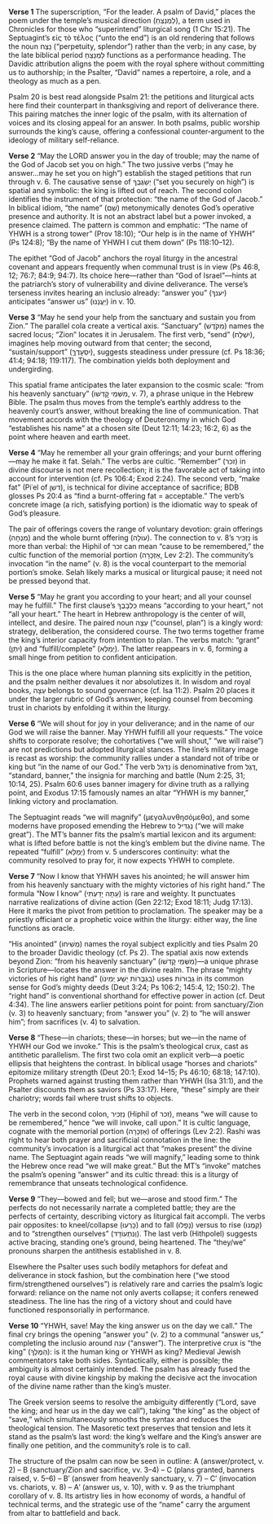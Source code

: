 **Verse 1**
The superscription, “For the leader. A psalm of David,” places the poem under the temple’s musical direction (לַמְנַצֵּחַ), a term used in Chronicles for those who “superintend” liturgical song (1 Chr 15:21). The Septuagint’s εἰς τὸ τέλος (“unto the end”) is an old rendering that follows the noun נֵצַח (“perpetuity, splendor”) rather than the verb; in any case, by the late biblical period לַמְנַצֵּחַ functions as a performance heading. The Davidic attribution aligns the poem with the royal sphere without committing us to authorship; in the Psalter, “David” names a repertoire, a role, and a theology as much as a pen.

Psalm 20 is best read alongside Psalm 21: the petitions and liturgical acts here find their counterpart in thanksgiving and report of deliverance there. This pairing matches the inner logic of the psalm, with its alternation of voices and its closing appeal for an answer. In both psalms, public worship surrounds the king’s cause, offering a confessional counter-argument to the ideology of military self-reliance.

**Verse 2**
“May the LORD answer you in the day of trouble; may the name of the God of Jacob set you on high.” The two jussive verbs (“may he answer…may he set you on high”) establish the staged petitions that run through v. 6. The causative sense of יְשַׂגֶּבְךָ (“set you securely on high”) is spatial and symbolic: the king is lifted out of reach. The second colon identifies the instrument of that protection: “the name of the God of Jacob.” In biblical idiom, “the name” (שֵׁם) metonymically denotes God’s operative presence and authority. It is not an abstract label but a power invoked, a presence claimed. The pattern is common and emphatic: “The name of YHWH is a strong tower” (Prov 18:10); “Our help is in the name of YHWH” (Ps 124:8); “By the name of YHWH I cut them down” (Ps 118:10–12). 

The epithet “God of Jacob” anchors the royal liturgy in the ancestral covenant and appears frequently when communal trust is in view (Ps 46:8, 12; 76:7; 84:9; 94:7). Its choice here—rather than “God of Israel”—hints at the patriarch’s story of vulnerability and divine deliverance. The verse’s terseness invites hearing an inclusio already: “answer you” (יענךָ) anticipates “answer us” (יַעֲנֵנוּ) in v. 10.

**Verse 3**
“May he send your help from the sanctuary and sustain you from Zion.” The parallel cola create a vertical axis. “Sanctuary” (מִקֹּדֶשׁ) names the sacred locus; “Zion” locates it in Jerusalem. The first verb, “send” (יִשְׁלַח), imagines help moving outward from that center; the second, “sustain/support” (יִסְעָדֶךָּ), suggests steadiness under pressure (cf. Ps 18:36; 41:4; 94:18; 119:117). The combination yields both deployment and undergirding. 

This spatial frame anticipates the later expansion to the cosmic scale: “from his heavenly sanctuary” (מִשְּׁמֵי קׇדְשׁוֹ, v. 7), a phrase unique in the Hebrew Bible. The psalm thus moves from the temple’s earthly address to the heavenly court’s answer, without breaking the line of communication. That movement accords with the theology of Deuteronomy in which God “establishes his name” at a chosen site (Deut 12:11; 14:23; 16:2, 6) as the point where heaven and earth meet.

**Verse 4**
“May he remember all your grain offerings; and your burnt offering—may he make it fat. Selah.” The verbs are cultic. “Remember” (זכר) in divine discourse is not mere recollection; it is the favorable act of taking into account for intervention (cf. Ps 106:4; Exod 2:24). The second verb, “make fat” (Piʿel of דשן), is technical for divine acceptance of sacrifice; BDB glosses Ps 20:4 as “find a burnt-offering fat = acceptable.” The verb’s concrete image (a rich, satisfying portion) is the idiomatic way to speak of God’s pleasure.

The pair of offerings covers the range of voluntary devotion: grain offerings (מִנְחָה) and the whole burnt offering (עוֹלָה). The connection to v. 8’s נַזְכִּיר is more than verbal: the Hiphil of זכר can mean “cause to be remembered,” the cultic function of the memorial portion (אַזְכָּרָה, Lev 2:2). The community’s invocation “in the name” (v. 8) is the vocal counterpart to the memorial portion’s smoke. Selah likely marks a musical or liturgical pause; it need not be pressed beyond that.

**Verse 5**
“May he grant you according to your heart; and all your counsel may he fulfill.” The first clause’s כִּלְבָבֶךָ means “according to your heart,” not “all your heart.” The heart in Hebrew anthropology is the center of will, intellect, and desire. The paired noun עֵצָה (“counsel, plan”) is a kingly word: strategy, deliberation, the considered course. The two terms together frame the king’s interior capacity from intention to plan. The verbs match: “grant” (יִתֵּן) and “fulfill/complete” (יְמַלֵּא). The latter reappears in v. 6, forming a small hinge from petition to confident anticipation.

This is the one place where human planning sits explicitly in the petition, and the psalm neither devalues it nor absolutizes it. In wisdom and royal books, עֵצָה belongs to sound governance (cf. Isa 11:2). Psalm 20 places it under the larger rubric of God’s answer, keeping counsel from becoming trust in chariots by enfolding it within the liturgy.

**Verse 6**
“We will shout for joy in your deliverance; and in the name of our God we will raise the banner. May YHWH fulfill all your requests.” The voice shifts to corporate resolve; the cohortatives (“we will shout,” “we will raise”) are not predictions but adopted liturgical stances. The line’s military image is recast as worship: the community rallies under a standard not of tribe or king but “in the name of our God.” The verb נִדְגֹּל is denominative from דֶּגֶל, “standard, banner,” the insignia for marching and battle (Num 2:25, 31; 10:14, 25). Psalm 60:6 uses banner imagery for divine truth as a rallying point, and Exodus 17:15 famously names an altar “YHWH is my banner,” linking victory and proclamation.

The Septuagint reads “we will magnify” (μεγαλυνθησόμεθα), and some moderns have proposed emending the Hebrew to נַגְדִּיל (“we will make great”). The MT’s banner fits the psalm’s martial lexicon and its argument: what is lifted before battle is not the king’s emblem but the divine name. The repeated “fulfill” (יְמַלֵּא) from v. 5 underscores continuity: what the community resolved to pray for, it now expects YHWH to complete.

**Verse 7**
“Now I know that YHWH saves his anointed; he will answer him from his heavenly sanctuary with the mighty victories of his right hand.” The formula “Now I know” (עַתָּה יָדַעְתִּי) is rare and weighty. It punctuates narrative realizations of divine action (Gen 22:12; Exod 18:11; Judg 17:13). Here it marks the pivot from petition to proclamation. The speaker may be a priestly officiant or a prophetic voice within the liturgy: either way, the line functions as oracle.

“His anointed” (מְשִׁיחוֹ) names the royal subject explicitly and ties Psalm 20 to the broader Davidic theology (cf. Ps 2). The spatial axis now extends beyond Zion: “from his heavenly sanctuary” (מִשְּׁמֵי קׇדְשׁוֹ)—a unique phrase in Scripture—locates the answer in the divine realm. The phrase “mighty victories of his right hand” (בִגְבֻרוֹת יֵשַׁע יְמִינוֹ) uses גְבוּרוֹת in its common sense for God’s mighty deeds (Deut 3:24; Ps 106:2; 145:4, 12; 150:2). The “right hand” is conventional shorthand for effective power in action (cf. Deut 4:34). The line answers earlier petitions point for point: from sanctuary/Zion (v. 3) to heavenly sanctuary; from “answer you” (v. 2) to “he will answer him”; from sacrifices (v. 4) to salvation.

**Verse 8**
“These—in chariots; these—in horses; but we—in the name of YHWH our God we invoke.” This is the psalm’s theological crux, cast as antithetic parallelism. The first two cola omit an explicit verb—a poetic ellipsis that heightens the contrast. In biblical usage “horses and chariots” epitomize military strength (Deut 20:1; Exod 14–15; Ps 46:10; 68:18; 147:10). Prophets warned against trusting them rather than YHWH (Isa 31:1), and the Psalter discounts them as saviors (Ps 33:17). Here, “these” simply are their chariotry; words fail where trust shifts to objects.

The verb in the second colon, נַזְכִּיר (Hiphil of זכר), means “we will cause to be remembered,” hence “we will invoke, call upon.” It is cultic language, cognate with the memorial portion (אַזְכָּרָה) of offerings (Lev 2:2). Rashi was right to hear both prayer and sacrificial connotation in the line: the community’s invocation is a liturgical act that “makes present” the divine name. The Septuagint again reads “we will magnify,” leading some to think the Hebrew once read “we will make great.” But the MT’s “invoke” matches the psalm’s opening “answer” and its cultic thread: this is a liturgy of remembrance that unseats technological confidence.

**Verse 9**
“They—bowed and fell; but we—arose and stood firm.” The perfects do not necessarily narrate a completed battle; they are the perfects of certainty, describing victory as liturgical fait accompli. The verbs pair opposites: to kneel/collapse (כָּרְעוּ) and to fall (נָפָלוּ) versus to rise (קַּמְנוּ) and to “strengthen ourselves” (וַנִּתְעוֹדָד). The last verb (Hithpolel) suggests active bracing, standing one’s ground, being heartened. The “they/we” pronouns sharpen the antithesis established in v. 8. 

Elsewhere the Psalter uses such bodily metaphors for defeat and deliverance in stock fashion, but the combination here (“we stood firm/strengthened ourselves”) is relatively rare and carries the psalm’s logic forward: reliance on the name not only averts collapse; it confers renewed steadiness. The line has the ring of a victory shout and could have functioned responsorially in performance.

**Verse 10**
“YHWH, save! May the king answer us on the day we call.” The final cry brings the opening “answer you” (v. 2) to a communal “answer us,” completing the inclusio around ענה (“answer”). The interpretive crux is “the king” (הַמֶּלֶךְ): is it the human king or YHWH as king? Medieval Jewish commentators take both sides. Syntactically, either is possible; the ambiguity is almost certainly intended. The psalm has already fused the royal cause with divine kingship by making the decisive act the invocation of the divine name rather than the king’s muster. 

The Greek version seems to resolve the ambiguity differently (“Lord, save the king; and hear us in the day we call”), taking “the king” as the object of “save,” which simultaneously smooths the syntax and reduces the theological tension. The Masoretic text preserves that tension and lets it stand as the psalm’s last word: the king’s welfare and the King’s answer are finally one petition, and the community’s role is to call.

The structure of the psalm can now be seen in outline: A (answer/protect, v. 2) – B (sanctuary/Zion and sacrifice, vv. 3–4) – C (plans granted, banners raised, v. 5–6) – B′ (answer from heavenly sanctuary, v. 7) – C′ (invocation vs. chariots, v. 8) – A′ (answer us, v. 10), with v. 9 as the triumphant corollary of v. 8. Its artistry lies in how economy of words, a handful of technical terms, and the strategic use of the “name” carry the argument from altar to battlefield and back.